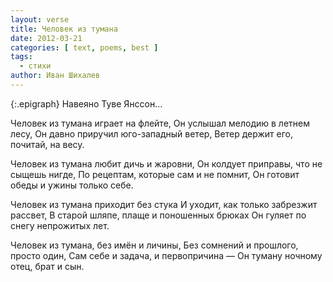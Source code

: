 ```yaml
---
layout: verse
title: Человек из тумана
date: 2012-03-21
categories: [ text, poems, best ]
tags:
  - стихи
author: Иван Шихалев
---
```

{:.epigraph}
Навеяно Туве Янссон...

Человек из тумана играет на флейте,
Он услышал мелодию в летнем лесу,
Он давно приручил юго-западный ветер,
Ветер держит его, почитай, на весу.

Человек из тумана любит дичь и жаровни,
Он колдует приправы, что не сыщешь нигде,
По рецептам, которые сам и не помнит,
Он готовит обеды и ужины только себе.

Человек из тумана приходит без стука
И уходит, как только забрезжит рассвет,
В старой шляпе, плаще и поношенных брюках
Он гуляет по снегу непрожитых лет.

Человек из тумана, без имён и личины,
Без сомнений и прошлого, просто один,
Сам себе и задача, и первопричина —
Он туману ночному отец, брат и сын.
